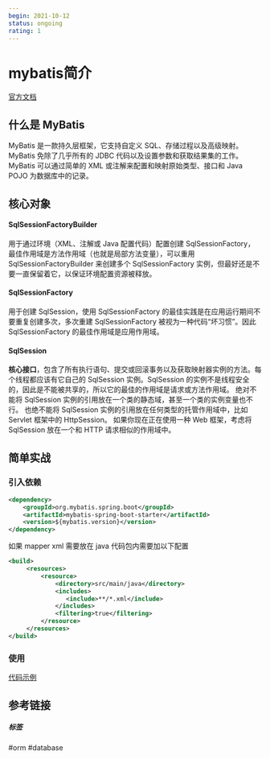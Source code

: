 ```yaml
---
begin: 2021-10-12
status: ongoing
rating: 1
---
```


# mybatis简介

[官方文档](https://mybatis.org/mybatis-3/zh/index.html)

## 什么是 MyBatis

MyBatis 是一款持久层框架，它支持自定义 SQL、存储过程以及高级映射。MyBatis 免除了几乎所有的 JDBC 代码以及设置参数和获取结果集的工作。MyBatis 可以通过简单的 XML 或注解来配置和映射原始类型、接口和 Java POJO 为数据库中的记录。

## 核心对象

#### SqlSessionFactoryBuilder

用于通过环境（XML、注解或 Java 配置代码）配置创建 SqlSessionFactory，最佳作用域是方法作用域（也就是局部方法变量），可以重用 SqlSessionFactoryBuilder 来创建多个 SqlSessionFactory 实例，但最好还是不要一直保留着它，以保证环境配置资源被释放。

#### SqlSessionFactory

用于创建 SqlSession，使用 SqlSessionFactory 的最佳实践是在应用运行期间不要重复创建多次，多次重建 SqlSessionFactory 被视为一种代码“坏习惯”。因此 SqlSessionFactory 的最佳作用域是应用作用域。 

#### SqlSession

**核心接口**，包含了所有执行语句、提交或回滚事务以及获取映射器实例的方法。每个线程都应该有它自己的 SqlSession 实例。SqlSession 的实例不是线程安全的，因此是不能被共享的，所以它的最佳的作用域是请求或方法作用域。 绝对不能将 SqlSession 实例的引用放在一个类的静态域，甚至一个类的实例变量也不行。 也绝不能将 SqlSession 实例的引用放在任何类型的托管作用域中，比如 Servlet 框架中的 HttpSession。 如果你现在正在使用一种 Web 框架，考虑将 SqlSession 放在一个和 HTTP 请求相似的作用域中。

## 简单实战

### 引入依赖

```xml
<dependency>
    <groupId>org.mybatis.spring.boot</groupId>
    <artifactId>mybatis-spring-boot-starter</artifactId>
    <version>${mybatis.version}</version>
</dependency>
```

如果 mapper xml 需要放在 java 代码包内需要加以下配置

```xml
<build>  
	 <resources>  
		 <resource>  
			 <directory>src/main/java</directory>  
			 <includes>  
			 	<include>**/*.xml</include>  
			 </includes>  
			 <filtering>true</filtering>  
		 </resource>  
	 </resources>  
</build>
```

### 使用

[代码示例](https://github.com/freshchen/fresh-keeping/tree/master/java/sql-orm/spring-mybatis)


## 参考链接

##### 标签
#orm #database
